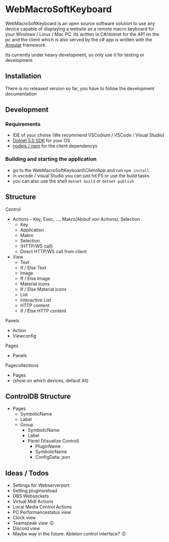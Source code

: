 # WebMacroSoftKeyboard

WebMacroSoftKeyboard is an open source software solution to use any device capable of displaying a website as a remote macro keyboard for your Windows / Linux / Mac PC.
Its written in C#/dotnet for the API on the pc and the client which is also served by the c# app is written with the [Angular](angular.io) framework.

Its currently under heavy development, so only use it for testing or development

## Installation

There is no released version so far, you have to follow the development documentation


## Development

### Requirements

* IDE of your choise (We recommend VSCodium / VSCode / Visual Studio)
* [Dotnet 5.0 SDK](https://dotnet.microsoft.com/download/dotnet/5.0) for your OS
* [nodejs / npm](https://docs.npmjs.com/downloading-and-installing-node-js-and-npm) for the client dependencys

### Building and starting the application
* go to the WebMacroSoftKeyboard\ClientApp and run `npm install`
* in vscode / visual Studio you can just hit F5 or use the build tasks
* you can also use the shell `dotnet build` or `dotnet publish`

## Structure

Control
- Actions - Key, Exec, ..., Makro(Ablauf von Actions), Selection
    - Key
    - Application
    - Makro
    - Selection
    - (HTTP/WS call)
    - Direct HTTP/WS call from client
- View
    - Text
    - If / Else Text
    - Image
    - If / Else Image
    - Material icons
    - If / Else Material icons
    - List
    - Interactive List
    - HTTP content
    - If / Else HTTP content

Panels
- Action
- Viewconfig

Pages
- Panels

Pagecollections
- Pages
- (show on which devices, default All)


## ControlDB Structure
* Pages
    - SymbolicName
    - Label
    * Group
        - SymbolicName
        - Label
        * Panel (Visualize Control)
            - PluginName
            - SymbolicName
            - ConfigData: json




## Ideas / Todos

* Settings for Webserverport
* Setting pluginsreload
* OBS Websockets
* Virtual Midi Actions
* Local Media Control Actions
* PC Performancestatus view
* Clock view
* Teamspeak view :D
* Discord view 
* Maybe way in the future: Ableton control interface? :D







